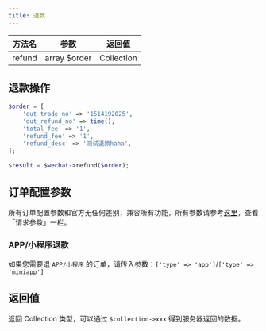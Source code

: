 ```yaml
---
title: 退款
---
```


| 方法名 | 参数 | 返回值 |
| :---: | :---: | :---: |
| refund | array $order | Collection |

## 退款操作

```php
$order = [
    'out_trade_no' => '1514192025',
    'out_refund_no' => time(),
    'total_fee' => '1',
    'refund_fee' => '1',
    'refund_desc' => '测试退款haha',
];

$result = $wechat->refund($order);
```


## 订单配置参数

所有订单配置参数和官方无任何差别，兼容所有功能，所有参数请参考[这里](https://pay.weixin.qq.com/wiki/doc/api/jsapi.php?chapter=9_4)，查看「请求参数」一栏。

### APP/小程序退款

如果您需要退 `APP/小程序` 的订单，请传入参数：`['type' => 'app']`/`['type' => 'miniapp']`



## 返回值

返回 Collection 类型，可以通过 `$collection->xxx` 得到服务器返回的数据。

